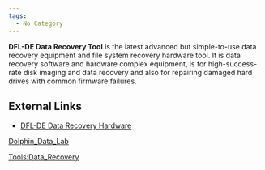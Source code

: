 ```yaml
---
tags:
  - No Category
---
```

**DFL-DE Data Recovery Tool** is the latest advanced but simple-to-use
data recovery equipment and file system recovery hardware tool. It is
data recovery software and hardware complex equipment, is for
high-success-rate disk imaging and data recovery and also for repairing
damaged hard drives with common firmware failures.

## External Links

- [DFL-DE Data Recovery
  Hardware](http://www.dolphindatalab.com/product/data-extractor-dfl-de/)

[Dolphin_Data_Lab](dolphin_data_lab.md)

[Tools:Data_Recovery](tools:data_recovery.md)